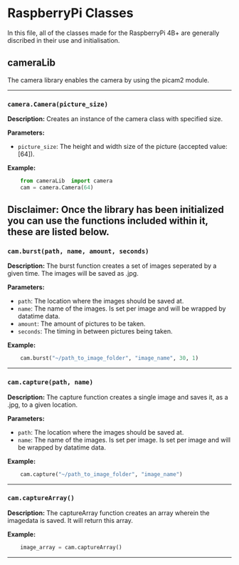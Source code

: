# RaspberryPi Classes

In this file, all of the classes made for the RaspberryPi 4B+ are generally discribed in their use and initialisation.

## cameraLib

The camera library enables the camera by using the picam2 module.

---

### `camera.Camera(picture_size)`

**Description:**
Creates an instance of the camera class with specified size.

**Parameters:**

- `picture_size`: The height and width size of the picture (accepted value: [64]).

**Example:**

```py
    from cameraLib  import camera
    cam = camera.Camera(64)
```
**Disclaimer:** Once the library has been initialized you can use the functions included within it, these are listed below.
---

### `cam.burst(path, name, amount, seconds)`

**Description:**
The burst function creates a set of images seperated by a given time. The images will be saved as .jpg.

**Parameters:**

- `path`: The location where the images should be saved at.
- `name`: The name of the images. Is set per image and will be wrapped by datatime data.
- `amount`: The amount of pictures to be taken.
- `seconds`: The timing in between pictures being taken.

**Example:**

```py
    cam.burst("~/path_to_image_folder", "image_name", 30, 1)
```

---

### `cam.capture(path, name)`

**Description:**
The capture function creates a single image and saves it, as a .jpg, to a given location.

**Parameters:**

- `path`: The location where the images should be saved at.
- `name`: The name of the images. Is set per image. Is set per image and will be wrapped by datatime data.

**Example:**

```py
    cam.capture("~/path_to_image_folder", "image_name")
```

---
### `cam.captureArray()`

**Description:**
The captureArray function creates an array wherein the imagedata is saved. It will return this array.

**Example:**

```py
    image_array = cam.captureArray()
```

---

